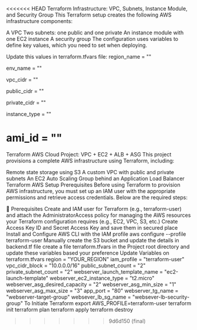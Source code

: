 <<<<<<< HEAD
Terraform Infrastructure: VPC, Subnets, Instance Module, and Security Group
This Terraform setup creates the following AWS infrastructure components:

A VPC
Two subnets: one public and one private
An instance module with one EC2 instance
A security group
The configuration uses variables to define key values, which you need to set when deploying.

Update this values in terraform.tfvars file:
region_name = ""

env_name = ""

vpc_cidr = ""

public_cidr = ""

private_cidr = ""

instance_type = ""

ami_id = ""
=======
Terraform AWS Cloud Project: VPC + EC2 + ALB + ASG
This project provisions a complete AWS infrastructure using Terraform, including:

Remote state storage using S3
A custom VPC with public and private subnets
An EC2 Auto Scaling Group behind an Application Load Balancer
Terraform AWS Setup Prerequisites
Before using Terraform to provision AWS infrastructure, you must set up an IAM user with the appropriate permissions and retrieve access credentials. Below are the required steps:

🚀 Prerequisites
Create and IAM user for Terraform (e.g., terraform-user) and attach the AdministratorAccess policy for managing the AWS resources your Terraform configuration requires (e.g., EC2, VPC, S3, etc.)
Create Access Key ID and Secret Access Key and save them in secured place
Install and Configure AWS CLI with the IAM profile
aws configure --profile terraform-user
Manually create the S3 bucket and update the details in backend.tf file
create a file terraform.tfvars in the Project root directory and update these variables based your preference
Update Variables on terraform.tfvars
region                         = "YOUR_REGION"
iam_profile                    = "terraform-user"
vpc_cidr_block                 = "10.0.0.0/16"
public_subnet_count            = "2"
private_subnet_count           = "2"
webserver_launch_template_name = "ec2-launch-template"
webserver_ec2_instance_type    = "t2.micro"
webserver_asg_desired_capacity = "2"
webserver_asg_min_size         = "1"
webserver_asg_max_size         = "3"
app_port                       = "80"
webserver_tg_name              = "webserver-target-group"
websever_lb_sg_name            = "websever-lb-security-group"
To Initiate Terraform
export AWS_PROFILE=terraform-user
terraform init
terraform plan
terraform apply
terraform destroy
>>>>>>> 9d6d150 (final)
